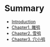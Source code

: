 # Summary

* [Introduction](README.md)
* [Chapter1. 雕鸮](chapter1-diao-xiao.md)
* [Chapter2. 雪鸮](chapter2-xue-xiao.md)
* [Chapter3. 穴小鸮](chapter3-some.md)

